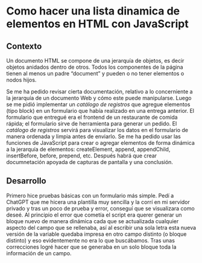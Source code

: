 # Como hacer una lista dinamica de elementos en HTML con JavaScript

## Contexto

Un documento HTML se compone de una jerarquía de objetos, es decir objetos anidados dentro de otros. Todos los componentes de la página tienen al menos un padre “document” y pueden o no tener elementos o nodos hijos.

Se me ha pedido revisar cierta documentación, relativo a lo concerniente a la jerarquía de un documento Web y cómo este puede manipularse. Luego se me pidió implementar un *catálogo de registros* que agregue elementos (tipo block) en un formulario que había realizado en una entrega anterior. El formulario que entregué era el frontend de un restaurante de comida rápida; el formulario sirve de herramienta para generar un pedido. El *catálogo de registros* servirá para visualizar los datos en el formulario de manera ordenada y limpia antes de enviarlo. Se me ha pedido usar las funciones de JavaScript para crear o agregar elementos de forma dinámica a la jerarquía de elementos: createElement, append, appendChild, insertBefore, before, prepend, etc.
Después habrá que crear documnetación apoyada de capturas de pantalla y una conclusión.

## Desarrollo

Primero hice pruebas básicas con un formulario más simple. Pedí a ChatGPT que me hicera una plantilla muy sencilla y la corrí en mi servidor privado y tras un poco de prueba y error, conseguí que se visualizara como deseé. Al principio el error que cometía el script era querer generar un bloque nuevo de manera dinámica cada que se actualizada cualquier aspecto del campo que se rellenaba, así al escribir una sola letra esta nueva versión de la variable quedaba impresa en otro campo distinto (o bloque distinto) y eso evidentemente no era lo que buscábamos. Tras unas correcciones logré hacer que se generaba en un solo bloque toda la información de un campo.

